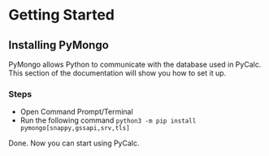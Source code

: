 # Getting Started
## Installing PyMongo
PyMongo allows Python to communicate with the database used in PyCalc. This section of the documentation will show you how to set it up.

### Steps
- Open Command Prompt/Terminal
- Run the following command `python3 -m pip install pymongo[snappy,gssapi,srv,tls]`

Done. Now you can start using PyCalc.